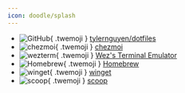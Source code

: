```yaml
---
icon: doodle/splash
---
```


<div class="grid cards" markdown>

- ![GitHub](/assets/logos/GitHub.svg){ .twemoji } [tylernguyen/dotfiles](https://github.com/tylernguyen/dotfiles)
- ![chezmoi](/assets/logos/chezmoi.svg){ .twemoji } [chezmoi](https://github.com/twpayne/chezmoi/)
- ![wezterm](/assets/logos/wezterm.png){ .twemoji } [Wez's Terminal Emulator](https://wezfurlong.org/wezterm/)
- ![Homebrew](/assets/logos/Homebrew.png){ .twemoji } [Homebrew](https://brew.sh/)
- ![winget](/assets/logos/winget.png){ .twemoji } [winget](https://github.com/microsoft/winget-cli)
- ![scoop](/assets/logos/scoop.jpg){ .twemoji } [scoop](https://scoop.sh/)

</div>